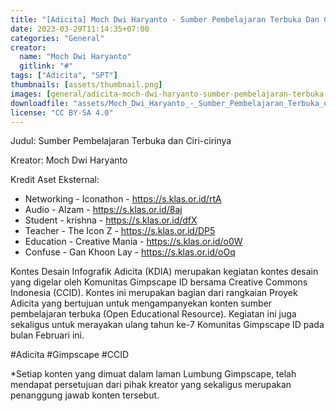 ```yaml
---
title: "[Adicita] Moch Dwi Haryanto - Sumber Pembelajaran Terbuka Dan Ciri Cirinya"
date: 2023-03-29T11:14:35+07:00
categories: "General"
creator: 
  name: "Moch Dwi Haryanto"
  gitlink: "#"
tags: ["Adicita", "SPT"]
thumbnails: [assets/thumbnail.png]
images: [general/adicita-moch-dwi-haryanto-sumber-pembelajaran-terbuka-dan-ciri-cirinya/assets/thumbnail.png]
downloadfile: "assets/Moch_Dwi_Haryanto_-_Sumber_Pembelajaran_Terbuka_dan_Ciri-cirinya.zip"
license: "CC BY-SA 4.0"
---
```

Judul: Sumber Pembelajaran Terbuka dan Ciri-cirinya

Kreator: Moch Dwi Haryanto


<!--more-->
Kredit Aset Eksternal:
- Networking - Iconathon - https://s.klas.or.id/rtA 
- Audio - Alzam - https://s.klas.or.id/8aj
- Student - krishna - https://s.klas.or.id/dfX 
- Teacher - The Icon Z - https://s.klas.or.id/DP5
- Education - Creative Mania - https://s.klas.or.id/o0W
- Confuse - Gan Khoon Lay - https://s.klas.or.id/oOq

Kontes Desain Infografik Adicita (KDIA) merupakan kegiatan kontes desain yang digelar oleh Komunitas Gimpscape ID bersama Creative Commons Indonesia (CCID). Kontes ini merupakan bagian dari rangkaian Proyek Adicita yang bertujuan untuk mengampanyekan konten sumber pembelajaran terbuka (Open Educational Resource). Kegiatan ini juga sekaligus untuk merayakan ulang tahun ke-7 Komunitas Gimpscape ID pada bulan Februari ini.

#Adicita #Gimpscape #CCID

*Setiap konten yang dimuat dalam laman Lumbung Gimpscape, telah mendapat persetujuan dari pihak kreator yang sekaligus merupakan penanggung jawab konten tersebut.
